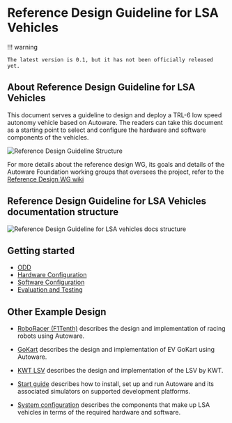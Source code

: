 # Reference Design Guideline for LSA Vehicles

!!! warning

    The latest version is 0.1, but it has not been officially released yet.

## About Reference Design Guideline for LSA Vehicles

This document serves a guideline to design and deploy a TRL-6 low speed autonomy vehicle based on Autoware. The readers can take this document as a starting point to select and configure the hardware and software components of the vehicles.

![Reference Design Guideline Structure](assets/images/Structure_of_LSV_ReferenceDesign.svg)

For more details about the reference design WG, its goals and details of the Autoware Foundation working groups that oversees the project, refer to the [Reference Design WG wiki](https://github.com/autowarefoundation/RefDesignWG/wiki/)

## Reference Design Guideline for LSA Vehicles documentation structure

![Reference Design Guideline for LSA vehicles docs structure](assets/images/Structure_of_document_repo.svg)

## Getting started

- [ODD](./odd-definition/index.md)
- [Hardware Configuration](./hardware-configuration/index.md)
- [Software Configuration](./software-configuration/index.md)
- [Evaluation and Testing](./evaluation-and-testing/index.md)

## Other Example Design

- [RoboRacer (F1Tenth)](./OtherExampleDesigns/F1Tenth/Reference%20Design%20for%20F1Tenth%20with%20Autoware.md) describes the design and implementation of racing robots using Autoware.

- [GoKart](./OtherExampleDesigns/GoKart/Reference%20Design%20for%20Go-Kart%20with%20Autoware.md) describes the design and implementation of EV GoKart using Autoware.

- [KWT LSV](./OtherExampleDesigns/LSV/Kingway_LSV_introduction_ENG_0729AWF_v1.pdf) describes the design and implementation of the LSV by KWT.

- [Start guide](./start-guide/index.md) describes how to install, set up and run Autoware and its associated simulators on supported development platforms.

- [System configuration](./system-configuration/index.md) describes the components that make up LSA vehicles in terms of the required hardware and software.
